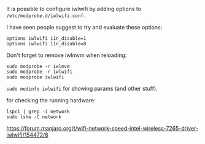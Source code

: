 
It is possible to configure iwlwifi by adding options to `/etc/modprobe.d/iwlwifi.conf`.

I have seen people suggest to try and evaluate these options:
```
options iwlwifi 11n_disable=1
options iwlwifi 11n_disable=8
```

Don't forget to remove iwlmvm when reloading:
```
sudo modprobe -r iwlmvm
sudo modprobe -r iwlwifi
sudo modprobe iwlwifi
```

`sudo modinfo iwlwifi` for showing params (and other stuff).

for checking the running hardware:
```
lspci | grep -i network
sudo lshw -C network
```

https://forum.manjaro.org/t/wifi-network-speed-intel-wireless-7265-driver-iwlwifi/154472/6